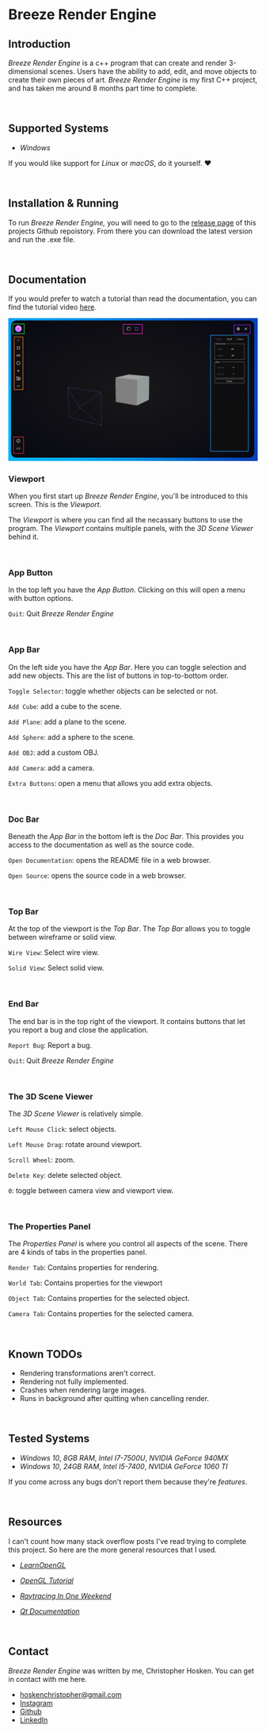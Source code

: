 # Breeze Render Engine

## Introduction

*Breeze Render Engine* is a c++ program that can create and render 3-dimensional scenes. Users have the ability to add, edit, and move objects to create their own pieces of art. *Breeze Render Engine* is my first C++ project, and has taken me around 8 months part time to complete.

<br>

## Supported Systems

- *Windows*

If you would like support for *Linux* or *macOS*, do it yourself. ❤

<br>

## Installation & Running

To run *Breeze Render Engine,* you will need to go to the [release page](https://github.com/Christopher-Hosken/breeze_render_engine/releases) of this projects Github repoistory. From there you can download the latest version and run the .exe file.

<br>

## Documentation

If you would prefer to watch a tutorial than read the documentation, you can find the tutorial video [here](http://youtube.com).

![Viewport](/breeze_render_engine/docs/viewport.png)

### Viewport

When you first start up *Breeze Render Engine*, you'll be introduced to this screen. This is the *Viewport*. 

The *Viewport* is where you can find all the necassary buttons to use the program. The *Viewport* contains multiple panels, with the *3D Scene Viewer* behind it.

<br>

### App Button
In the top left you have the *App Button*. Clicking on this will open a menu with button options.

`Quit`: Quit *Breeze Render Engine*

<br>

### App Bar
On the left side you have the *App Bar*. Here you can toggle selection and add new objects. This are the list of buttons in top-to-bottom order.

`Toggle Selector`: toggle whether objects can be selected or not.

`Add Cube`: add a cube to the scene.

`Add Plane`: add a plane to the scene.

`Add Sphere`: add a sphere to the scene.

`Add OBJ`: add a custom OBJ.

`Add Camera`: add a camera.

`Extra Buttons`: open a menu that allows you add extra objects.

<br>

### Doc Bar
Beneath the *App Bar* in the bottom left is the *Doc Bar*. This provides you access to the documentation as well as the source code.

`Open Documentation`: opens the README file in a web browser.

`Open Source`: opens the source code in a web browser.

<br>

### Top Bar
At the top of the viewport is the *Top Bar*. The *Top Bar* allows you to toggle between wireframe or solid view.

`Wire View`: Select wire view.

`Solid View`: Select solid view.

<br>

### End Bar
The end bar is in the top right of the viewport. It contains buttons that let you report a bug and close the application.

`Report Bug`: Report a bug.

`Quit`: Quit *Breeze Render Engine*

<br>

### The 3D Scene Viewer

The *3D Scene Viewer* is relatively simple. 

`Left Mouse Click`: select objects.

`Left Mouse Drag`: rotate around viewport.

`Scroll Wheel`: zoom.

`Delete Key`: delete selected object.

`0`: toggle between camera view and viewport view.

<br>

### The Properties Panel

The *Properties Panel* is where you control all aspects of the scene. There are 4 kinds of tabs in the properties panel.

`Render Tab`: Contains properties for rendering.

`World Tab`: Contains properties for the viewport

`Object Tab`: Contains properties for the selected object.

`Camera Tab`: Contains properties for the selected camera.

<br>

## Known TODOs

- Rendering transformations aren't correct.
- Rendering not fully implemented.
- Crashes when rendering large images.
- Runs in background after quitting when cancelling render.

<br>

## Tested Systems

- *Windows 10*, *8GB RAM*, *Intel I7-7500U*, *NVIDIA GeForce 940MX*
- *Windows 10*, *24GB RAM*, *Intel I5-7400*, *NVIDIA GeForce 1060 TI*

If you come across any bugs don't report them because they're *features*.

<br>

## Resources
I can't count how many stack overflow posts I've read trying to complete this project. So here are the more general resources that I used.

- [*LearnOpenGL*](https://learnopengl.com/)

- [*OpenGL Tutorial*](http://www.opengl-tutorial.org/)

- [*Raytracing In One Weekend*](https://raytracing.github.io/books/RayTracingInOneWeekend.html)

- [*Qt Documentation*](https://doc.qt.io/)

<br>

## Contact

*Breeze Render Engine* was written by me, Christopher Hosken. You can get in contact with me here.

- hoskenchristopher@gmail.com
- [Instagram](https://www.instagram.com/cjhosken/)
- [Github](https://github.com/Christopher-Hosken)
- [LinkedIn](https://www.linkedin.com/in/christopher-hosken-637a53186/)

